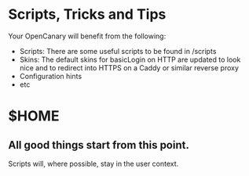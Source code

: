 # Scripts, Tricks and Tips
Your OpenCanary will benefit from the following:
- Scripts: There are some useful scripts to be found in /scripts
- Skins: The default skins for basicLogin on HTTP are updated to look nice and to redirect into HTTPS on a Caddy or similar reverse proxy
- Configuration hints
- etc


# $HOME
## All good things start from this point.
Scripts will, where possible, stay in the user context.
